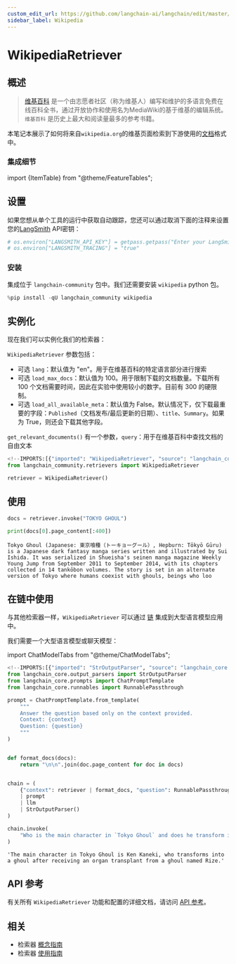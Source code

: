```yaml
---
custom_edit_url: https://github.com/langchain-ai/langchain/edit/master/docs/docs/integrations/retrievers/wikipedia.ipynb
sidebar_label: Wikipedia
---
```

# WikipediaRetriever

## 概述
>[维基百科](https://wikipedia.org/) 是一个由志愿者社区（称为维基人）编写和维护的多语言免费在线百科全书，通过开放协作和使用名为MediaWiki的基于维基的编辑系统。`维基百科` 是历史上最大和阅读量最多的参考书籍。

本笔记本展示了如何将来自`wikipedia.org`的维基页面检索到下游使用的[文档](https://python.langchain.com/api_reference/core/documents/langchain_core.documents.base.Document.html)格式中。

### 集成细节

import {ItemTable} from "@theme/FeatureTables";

<ItemTable category="external_retrievers" item="WikipediaRetriever" />

## 设置
如果您想从单个工具的运行中获取自动跟踪，您还可以通过取消下面的注释来设置您的[LangSmith](https://docs.smith.langchain.com/) API密钥：


```python
# os.environ["LANGSMITH_API_KEY"] = getpass.getpass("Enter your LangSmith API key: ")
# os.environ["LANGSMITH_TRACING"] = "true"
```

### 安装

集成位于 `langchain-community` 包中。我们还需要安装 `wikipedia` python 包。


```python
%pip install -qU langchain_community wikipedia
```

## 实例化

现在我们可以实例化我们的检索器：

`WikipediaRetriever` 参数包括：
- 可选 `lang`：默认值为 "en"。用于在维基百科的特定语言部分进行搜索
- 可选 `load_max_docs`：默认值为 100。用于限制下载的文档数量。下载所有 100 个文档需要时间，因此在实验中使用较小的数字。目前有 300 的硬限制。
- 可选 `load_all_available_meta`：默认值为 False。默认情况下，仅下载最重要的字段：`Published`（文档发布/最后更新的日期）、`title`、`Summary`。如果为 True，则还会下载其他字段。

`get_relevant_documents()` 有一个参数，`query`：用于在维基百科中查找文档的自由文本


```python
<!--IMPORTS:[{"imported": "WikipediaRetriever", "source": "langchain_community.retrievers", "docs": "https://python.langchain.com/api_reference/community/retrievers/langchain_community.retrievers.wikipedia.WikipediaRetriever.html", "title": "WikipediaRetriever"}]-->
from langchain_community.retrievers import WikipediaRetriever

retriever = WikipediaRetriever()
```

## 使用


```python
docs = retriever.invoke("TOKYO GHOUL")
```


```python
print(docs[0].page_content[:400])
```
```output
Tokyo Ghoul (Japanese: 東京喰種（トーキョーグール）, Hepburn: Tōkyō Gūru) is a Japanese dark fantasy manga series written and illustrated by Sui Ishida. It was serialized in Shueisha's seinen manga magazine Weekly Young Jump from September 2011 to September 2014, with its chapters collected in 14 tankōbon volumes. The story is set in an alternate version of Tokyo where humans coexist with ghouls, beings who loo
```
## 在链中使用
与其他检索器一样，`WikipediaRetriever` 可以通过 [链](/docs/how_to/sequence/) 集成到大型语言模型应用中。

我们需要一个大型语言模型或聊天模型：

import ChatModelTabs from "@theme/ChatModelTabs";

<ChatModelTabs customVarName="llm" />



```python
<!--IMPORTS:[{"imported": "StrOutputParser", "source": "langchain_core.output_parsers", "docs": "https://python.langchain.com/api_reference/core/output_parsers/langchain_core.output_parsers.string.StrOutputParser.html", "title": "WikipediaRetriever"}, {"imported": "ChatPromptTemplate", "source": "langchain_core.prompts", "docs": "https://python.langchain.com/api_reference/core/prompts/langchain_core.prompts.chat.ChatPromptTemplate.html", "title": "WikipediaRetriever"}, {"imported": "RunnablePassthrough", "source": "langchain_core.runnables", "docs": "https://python.langchain.com/api_reference/core/runnables/langchain_core.runnables.passthrough.RunnablePassthrough.html", "title": "WikipediaRetriever"}]-->
from langchain_core.output_parsers import StrOutputParser
from langchain_core.prompts import ChatPromptTemplate
from langchain_core.runnables import RunnablePassthrough

prompt = ChatPromptTemplate.from_template(
    """
    Answer the question based only on the context provided.
    Context: {context}
    Question: {question}
    """
)


def format_docs(docs):
    return "\n\n".join(doc.page_content for doc in docs)


chain = (
    {"context": retriever | format_docs, "question": RunnablePassthrough()}
    | prompt
    | llm
    | StrOutputParser()
)
```


```python
chain.invoke(
    "Who is the main character in `Tokyo Ghoul` and does he transform into a ghoul?"
)
```



```output
'The main character in Tokyo Ghoul is Ken Kaneki, who transforms into a ghoul after receiving an organ transplant from a ghoul named Rize.'
```


## API 参考

有关所有 `WikipediaRetriever` 功能和配置的详细文档，请访问 [API 参考](https://python.langchain.com/api_reference/community/retrievers/langchain_community.retrievers.wikipedia.WikipediaRetriever.html#langchain-community-retrievers-wikipedia-wikipediaretriever)。


## 相关

- 检索器 [概念指南](/docs/concepts/#retrievers)
- 检索器 [使用指南](/docs/how_to/#retrievers)
